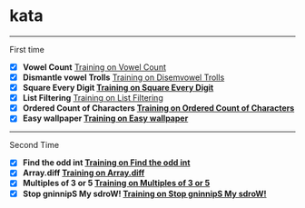 # kata
 
---
First time
- [x]  **Vowel Count** [Training on Vowel Count](https://www.codewars.com/kata/54ff3102c1bad923760001f3/train/csharp)
- [x]  **Dismantle vowel Trolls** [Training on Disemvowel Trolls](https://www.codewars.com/kata/52fba66badcd10859f00097e/train/csharp)
- [x]  **Square Every Digit [Training on Square Every Digit](https://www.codewars.com/kata/546e2562b03326a88e000020/train/csharp)**
- [x]  **List Filtering** [Training on List Filtering](https://www.codewars.com/kata/53dbd5315a3c69eed20002dd/train/csharp)
- [x]  **Ordered Count of Characters [Training on Ordered Count of Characters](https://www.codewars.com/kata/57a6633153ba33189e000074/train/csharp)**
- [x]  **Easy wallpaper [Training on Easy wallpaper](https://www.codewars.com/kata/567501aec64b81e252000003/train/csharp)**
---
Second Time
- [x]  **Find the odd int [Training on Find the odd int](https://www.codewars.com/kata/54da5a58ea159efa38000836)**
- [x]  **Array.diff [Training on Array.diff](https://www.codewars.com/kata/523f5d21c841566fde000009)**
- [x]  **Multiples of 3 or 5 [Training on Multiples of 3 or 5](https://www.codewars.com/kata/514b92a657cdc65150000006)**
- [x]  **Stop gninnipS My sdroW! [Training on Stop gninnipS My sdroW!](https://www.codewars.com/kata/5264d2b162488dc400000001)**
